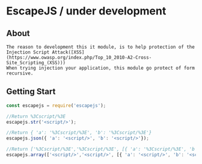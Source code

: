 # EscapeJS / under development

## About
	The reason to development this it module, is to help protection of the Injection Script Attack([XSS](https://www.owasp.org/index.php/Top_10_2010-A2-Cross-Site_Scripting_(XSS)))
	When trying injection your application, this module go protect of form recursive.

## Getting Start
```js
const escapejs = require('escapejs');

//Return %3Cscript/%3E
escapejs.str('<script/>');

//Return { 'a': '%3Cscript/%3E', 'b': '%3Cscript/%3E'}
escapejs.json({ 'a': '<script/>', 'b': '<script/>'}); 

//Return ['%3Cscript/%3E','%3Cscript/%3E', [{ 'a': '%3Cscript/%3E', 'b': '%3Cscript/%3E'}]]
escapejs.array(['<script/>','<script/>', [{ 'a': '<script/>', 'b': '<script/>'}]]);
```

